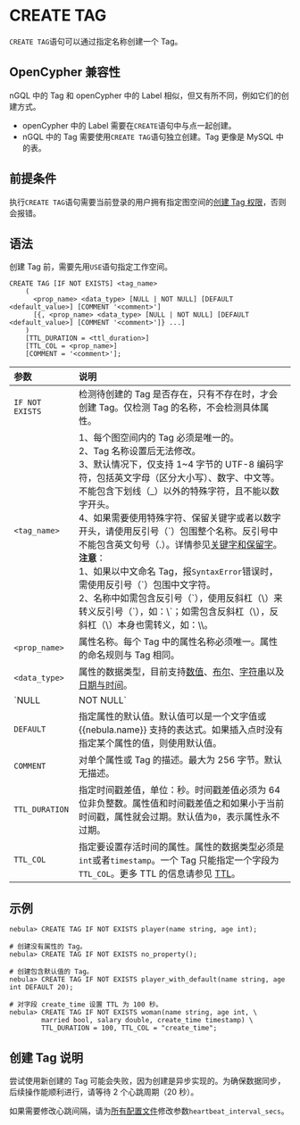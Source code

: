 # CREATE TAG

`CREATE TAG`语句可以通过指定名称创建一个 Tag。

## OpenCypher 兼容性

nGQL 中的 Tag 和 openCypher 中的 Label 相似，但又有所不同，例如它们的创建方式。

* openCypher 中的 Label 需要在`CREATE`语句中与点一起创建。
* nGQL 中的 Tag 需要使用`CREATE TAG`语句独立创建。Tag 更像是 MySQL 中的表。

## 前提条件

执行`CREATE TAG`语句需要当前登录的用户拥有指定图空间的[创建 Tag 权限](../../7.data-security/1.authentication/3.role-list.md)，否则会报错。

## 语法

创建 Tag 前，需要先用`USE`语句指定工作空间。

```ngql
CREATE TAG [IF NOT EXISTS] <tag_name>
    (
      <prop_name> <data_type> [NULL | NOT NULL] [DEFAULT <default_value>] [COMMENT '<comment>']
      [{, <prop_name> <data_type> [NULL | NOT NULL] [DEFAULT <default_value>] [COMMENT '<comment>']} ...] 
    )
    [TTL_DURATION = <ttl_duration>]
    [TTL_COL = <prop_name>]
    [COMMENT = '<comment>'];
```

|参数|说明|
|:---|:---|
|`IF NOT EXISTS`|检测待创建的 Tag 是否存在，只有不存在时，才会创建 Tag。仅检测 Tag 的名称，不会检测具体属性。|
|`<tag_name>`|1、每个图空间内的 Tag 必须是唯一的。<br>2、Tag 名称设置后无法修改。<br>3、默认情况下，仅支持 1~4 字节的 UTF-8 编码字符，包括英文字母（区分大小写）、数字、中文等。不能包含下划线（_）以外的特殊字符，且不能以数字开头。<br>4、如果需要使用特殊字符、保留关键字或者以数字开头，请使用反引号（\`）包围整个名称。反引号中不能包含英文句号（.）。详情参见[关键字和保留字](../../3.ngql-guide/1.nGQL-overview/keywords-and-reserved-words.md)。<br/>**注意**：<br/>1、如果以中文命名 Tag，报`SyntaxError`错误时，需使用反引号（\`）包围中文字符。<br/>2、名称中如需包含反引号（\`），使用反斜杠（\）来转义反引号（\`），如：\\\`；如需包含反斜杠（\），反斜杠（\）本身也需转义，如：\\\。 | 
|`<prop_name>`|属性名称。每个 Tag 中的属性名称必须唯一。属性的命名规则与 Tag 相同。|
|`<data_type>`|属性的数据类型，目前支持[数值](../3.data-types/1.numeric.md)、[布尔](../3.data-types/2.boolean.md)、[字符串](../3.data-types/3.string.md)以及[日期与时间](../3.data-types/4.date-and-time.md)。|
|`NULL | NOT NULL`|指定属性值是否支持为`NULL`。默认值为`NULL`。指定`NOT NULL`且没有指定`DEFAULT`值时，插入数据必须指定值；同时指定`NOT NULL`和`DEFAULT`值时，插入数据如果没有指定值，则默认插入`DEFAULT`值。| 
|`DEFAULT`|指定属性的默认值。默认值可以是一个文字值或 {{nebula.name}} 支持的表达式。如果插入点时没有指定某个属性的值，则使用默认值。|
|`COMMENT`|对单个属性或 Tag 的描述。最大为 256 字节。默认无描述。|
|`TTL_DURATION`|指定时间戳差值，单位：秒。时间戳差值必须为 64 位非负整数。属性值和时间戳差值之和如果小于当前时间戳，属性就会过期。默认值为`0`，表示属性永不过期。|
|`TTL_COL`|指定要设置存活时间的属性。属性的数据类型必须是`int`或者`timestamp`。一个 Tag 只能指定一个字段为`TTL_COL`。更多 TTL 的信息请参见 [TTL](../8.clauses-and-options/ttl-options.md)。|

## 示例

```ngql
nebula> CREATE TAG IF NOT EXISTS player(name string, age int);

# 创建没有属性的 Tag。
nebula> CREATE TAG IF NOT EXISTS no_property(); 

# 创建包含默认值的 Tag。
nebula> CREATE TAG IF NOT EXISTS player_with_default(name string, age int DEFAULT 20);

# 对字段 create_time 设置 TTL 为 100 秒。
nebula> CREATE TAG IF NOT EXISTS woman(name string, age int, \
        married bool, salary double, create_time timestamp) \
        TTL_DURATION = 100, TTL_COL = "create_time";
```

## 创建 Tag 说明

尝试使用新创建的 Tag 可能会失败，因为创建是异步实现的。为确保数据同步，后续操作能顺利进行，请等待 2 个心跳周期（20 秒）。

如果需要修改心跳间隔，请为[所有配置文件](../../5.configurations-and-logs/1.configurations/1.configurations.md)修改参数`heartbeat_interval_secs`。
